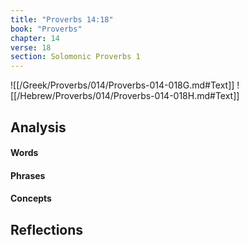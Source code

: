 ```yaml
---
title: "Proverbs 14:18"
book: "Proverbs"
chapter: 14
verse: 18
section: Solomonic Proverbs 1
---
```

![[/Greek/Proverbs/014/Proverbs-014-018G.md#Text]]
![[/Hebrew/Proverbs/014/Proverbs-014-018H.md#Text]]

## Analysis

#### Words

#### Phrases

#### Concepts

## Reflections
